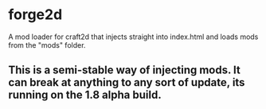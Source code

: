 # forge2d
A mod loader for craft2d that injects straight into index.html and loads mods from the "mods" folder.
## This is a semi-stable way of injecting mods. It can break at anything to any sort of update, its running on the 1.8 alpha build.
